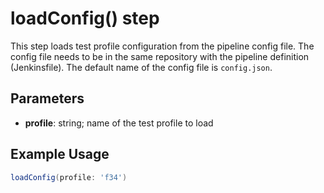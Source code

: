 # loadConfig() step

This step loads test profile configuration from the pipeline config file.
The config file needs to be in the same repository with the pipeline definition (Jenkinsfile).
The default name of the config file is `config.json`. 


## Parameters

* **profile**: string; name of the test profile to load

## Example Usage

```groovy
loadConfig(profile: 'f34')
```
